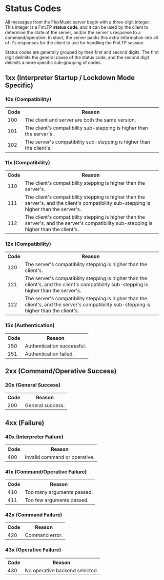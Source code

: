 # Status Codes
All messages from the FlexMusic server begin with a three-digit integer. This integer is a FmLTP **status code**, and it can be used by the client to determine the state of the server, and/or the server's response to a command/operative. In short, the server packs this extra information into all of it's responses for the client to use for handling the FmLTP session.

Status codes are generally grouped by their first and second digits. The first digit delimits the general cause of the status code, and the second digit delimits a more specific sub-grouping of codes.

## 1xx (Interpreter Startup / Lockdown Mode Specific)
### 10x (Compatibility)
<table>
  <tr>
    <th>Code</th>
    <th>Reason</th>
  </tr>
  <tr>
    <td>100</td>
    <td>The client and server are both the same version.</td>
  </tr>
  <tr>
    <td>101</td>
    <td>The client's compatibility sub-stepping is higher than the server's.</td>
  </tr>
  <tr>
    <td>102</td>
    <td>The server's compatibility sub-stepping is higher than the client's.</td>
  </tr>
</table>

### 11x (Compatibility)
<table>
  <tr>
    <th>Code</th>
    <th>Reason</th>
  </tr>
  <tr>
    <td>110</td>
    <td>The client's compatibility stepping is higher than the server's.</td>
  </tr>
  <tr>
    <td>111</td>
    <td>The client's compatibility stepping is higher than the server's, and the client's compatibility sub-stepping is higher than the server's.</td>
  </tr>
  <tr>
    <td>112</td>
    <td>The client's compatibility stepping is higher than the server's, and the server's compatibility sub-stepping is higher than the client's.</td>
  </tr>
</table>

### 12x (Compatibility)
<table>
  <tr>
    <th>Code</th>
    <th>Reason</th>
  </tr>
  <tr>
    <td>120</td>
    <td>The server's compatibility stepping is higher than the client's.</td>
  </tr>
  <tr>
    <td>121</td>
    <td>The server's compatibility stepping is higher than the client's, and the client's compatibility sub-stepping is higher than the server's.</td>
  </tr>
  <tr>
    <td>122</td>
    <td>The server's compatibility stepping is higher than the client's, and the server's compatibility sub-stepping is higher than the client's.</td>
  </tr>
</table>

### 15x (Authentication)
<table>
  <tr>
    <th>Code</th>
    <th>Reason</th>
  </tr>
  <tr>
    <td>150</td>
    <td>Authentication successful.</td>
  </tr>
  <tr>
    <td>151</td>
    <td>Authentication failed.</td>
  </tr>
</table>

## 2xx (Command/Operative Success)
### 20x (General Success)
<table>
  <tr>
    <th>Code</th>
    <th>Reason</th>
  </tr>
  <tr>
    <td>200</td>
    <td>General success.</td>
  </tr>
</table>

## 4xx (Failure)
### 40x (Interpreter Failure)
<table>
  <tr>
    <th>Code</th>
    <th>Reason</th>
  </tr>
  <tr>
    <td>400</td>
    <td>Invalid command or operative.</td>
  </tr>
</table>

### 41x (Command/Operative Failure)
<table>
  <tr>
    <th>Code</th>
    <th>Reason</th>
  </tr>
  <tr>
    <td>410</td>
    <td>Too many arguments passed.</td>
  </tr>
  <tr>
    <td>411</td>
    <td>Too few arguments passed.</td>
  </tr>
</table>

### 42x (Command Failure)
<table>
  <tr>
    <th>Code</th>
    <th>Reason</th>
  </tr>
  <tr>
    <td>420</td>
    <td>Command error.</td>
  </tr>
</table>

### 43x (Operative Failure)
<table>
  <tr>
    <th>Code</th>
    <th>Reason</th>
  </tr>
  <tr>
    <td>430</td>
    <td>No operative backend selected.</td>
  </tr>
</table>
